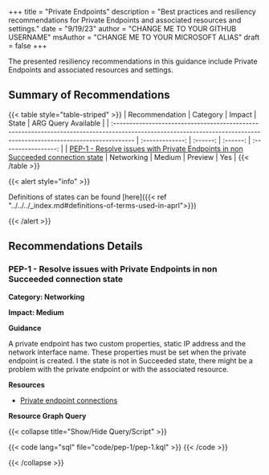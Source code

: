 +++
title = "Private Endpoints"
description = "Best practices and resiliency recommendations for Private Endpoints and associated resources and settings."
date = "9/19/23"
author = "CHANGE ME TO YOUR GITHUB USERNAME"
msAuthor = "CHANGE ME TO YOUR MICROSOFT ALIAS"
draft = false
+++

The presented resiliency recommendations in this guidance include Private Endpoints and associated resources and settings.

## Summary of Recommendations

{{< table style="table-striped" >}}
| Recommendation                                                                                                                                                      |  Category       |  Impact     |  State    | ARG Query Available |
| :------------------------------------------------------------------------------------------------------------------------------------------------------------------ | :-------------: | :------:    | :------:  | :-----------------: |
| [PEP-1 - Resolve issues with Private Endpoints in non Succeeded connection state](#pep-1---resolve-issues-with-private-endpoints-in-non-succeeded-connection-state) | Networking      | Medium      | Preview   |         Yes         |
{{< /table >}}

{{< alert style="info" >}}

Definitions of states can be found [here]({{< ref "../../../_index.md#definitions-of-terms-used-in-aprl">}})

{{< /alert >}}

## Recommendations Details

### PEP-1 - Resolve issues with Private Endpoints in non Succeeded connection state

**Category: Networking**

**Impact: Medium**

**Guidance**

A private endpoint has two custom properties, static IP address and the network interface name. These properties must be set when the private endpoint is created. I the state is not in Succeeded state, there might be a problem with the private endpoint or with the associated resource.

**Resources**

- [Private endpoint connections](https://learn.microsoft.com/azure/private-link/manage-private-endpoint?tabs=manage-private-link-powershell#private-endpoint-connections)

**Resource Graph Query**

{{< collapse title="Show/Hide Query/Script" >}}

{{< code lang="sql" file="code/pep-1/pep-1.kql" >}} {{< /code >}}

{{< /collapse >}}

<br><br>
